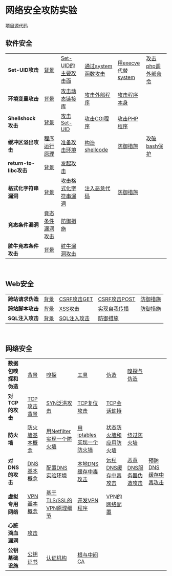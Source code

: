 # 网络安全攻防实验

 [项目源代码](https://github.com/cc3213252/note-seed-labs)

## 软件安全

<table border="0">
    <tr>
        <td><strong>Set-UID攻击</strong></td>
        <td><a href="setuid/background">背景</a></td>
        <td><a href="setuid/attack-setuid">Set-UID的主要攻击面</a></td>
        <td><a href="setuid/attack-system">通过system函数攻击</a></td>
        <td><a href="setuid/use-execve">用execve代替system</a></td>
        <td><a href="setuid/attack-php">攻击php调外部命令</a></td>
    </tr>
    <tr>
        <td><strong>环境变量攻击</strong></td>
        <td><a href="env/background">背景</a></td>
        <td><a href="env/attack-lib">攻击动态链接库</a></td>
        <td><a href="env/attack-outprogram">攻击外部程序</a></td>
        <td><a href="env/attack-program">攻击程序本身</a></td>
    </tr>
    <tr>
        <td><strong>Shellshock攻击</strong></td>
        <td><a href="shellshock/background">背景</a></td>
        <td><a href="shellshock/attack-setuid">攻击Set-UID</a></td>
        <td><a href="shellshock/attack-cgi">攻击CGI程序</a></td>
        <td><a href="shellshock/attack-php">攻击PHP程序</a></td>
    </tr>
    <tr>
        <td><strong>缓冲区溢出攻击</strong></td>
        <td><a href="overflow/program">程序运行原理</a></td>
        <td><a href="overflow/env-perpare">准备攻击环境</a></td>
        <td><a href="overflow/shellcode">构造shellcode</a></td>
        <td><a href="overflow/defense">防御措施</a></td>
        <td><a href="overflow/attack-bashguard">攻破bash保护</a></td>
    </tr>
    <tr>
        <td><strong>return-to-libc攻击</strong></td>
        <td><a href="returntolibc/background">背景</a></td>
        <td><a href="returntolibc/attack">发起攻击</a></td>
    </tr>
    <tr>
        <td><strong>格式化字符串漏洞</strong></td>
        <td><a href="formatvul/background">背景</a></td>
        <td><a href="formatvul/attack">攻击格式化字符串漏洞</a></td>
        <td><a href="formatvul/malware">注入恶意代码</a></td>
        <td><a href="formatvul/defense">防御措施</a></td>
    </tr>
    <tr>
        <td><strong>竟态条件漏洞</strong></td>
        <td><a href="racecondition/attack">竟态条件漏洞攻击</a></td>
        <td><a href="racecondition/defense">防御措施</a></td>
    </tr>
    <tr>
        <td><strong>脏牛竟态条件攻击</strong></td>
        <td><a href="dirtycow/background">背景</a></td>
        <td><a href="dirtycow/attack">脏牛漏洞攻击</a></td>
    </tr>
</table>

</br>

## Web安全

<table border="0">
    <tr>
        <td><strong>跨站请求伪造</strong></td>
        <td><a href="csrf/background">背景</a></td>
        <td><a href="csrf/attack-get">CSRF攻击GET</a></td>
        <td><a href="csrf/attack-post">CSRF攻击POST</a></td>
        <td><a href="csrf/defense">防御措施</a></td>
    </tr>
    <tr>
        <td><strong>跨站脚本攻击</strong></td>
        <td><a href="xss/background">背景</a></td>
        <td><a href="xss/attack">XSS攻击</a></td>
        <td><a href="xss/self-spread">实现自我传播</a></td>
        <td><a href="xss/defense">防御措施</a></td>
    </tr>
    <tr>
        <td><strong>SQL注入攻击</strong></td>
        <td><a href="sqlinjection/background">背景</a></td>
        <td><a href="sqlinjection/attack">SQL注入攻击</a></td>
        <td><a href="sqlinjection/defense">防御措施</a></td>
    </tr>
</table>

</br>

## 网络安全

<table border="0">
    <tr>
        <td><strong>数据包嗅探和伪造</strong></td>
        <td><a href="packetsniff/background">背景</a></td>
        <td><a href="packetsniff/packet-sniffing">嗅探</a></td>
        <td><a href="packetsniff/tools">工具</a></td>
        <td><a href="packetsniff/packet-spoofing">伪造</a></td>
        <td><a href="packetsniff/sniff-spoof">嗅探与伪造</a></td>
    </tr>
    <tr>
        <td><strong>对TCP的攻击</strong></td>
        <td><a href="tcp/background">TCP攻击背景</a></td>
        <td><a href="tcp/syn-attack">SYN泛洪攻击</a></td>
        <td><a href="tcp/rst-attack">TCP复位攻击</a></td>
        <td><a href="tcp/session-attack">TCP会话劫持</a></td>
    </tr>
    <tr>
        <td><strong>防火墙</strong></td>
        <td><a href="firewall/background">防火墙基本概念</a></td>
        <td><a href="firewall/netfilter">用Netfilter实现一个防火墙</a></td>
        <td><a href="firewall/iptables">用iptables实现一个防火墙</a></td>
        <td><a href="firewall/stateful">状态防火墙和应用防火墙</a></td>
        <td><a href="firewall/evading">绕过防火墙</a></td>
    </tr>
    <tr>
        <td><strong>对DNS的攻击</strong></td>
        <td><a href="dns/background">DNS基本概念</a></td>
        <td><a href="dns/conf-env">配置DNS实验环境</a></td>
        <td><a href="dns/attack-local">本地DNS缓存中毒攻击</a></td>
        <td><a href="dns/attack-remote">远程DNS缓存中毒攻击</a></td>
        <td><a href="dns/evil-reply">恶意DNS服务器伪造攻击</a></td>
        <td><a href="dns/defense">预防DNS缓存中毒攻击</a></td>
    </tr>
    <tr>
        <td><strong>虚拟专用网络</strong></td>
        <td><a href="vpn/background">VPN基本概念</a></td>
        <td><a href="vpn/vpn-detail">基于TLS/SSL的VPN原理细节</a></td>
        <td><a href="vpn/develop-vpn">开发VPN程序</a></td>
        <td><a href="vpn/network-setting">VPN的网络配置</a></td>
    </tr>
    <tr>
        <td><strong>心脏滴血漏洞</strong></td>
        <td><a href="heartbleed/attack">攻击</a></td>
    </tr>
    <tr>
        <td><strong>公钥基础设施</strong></td>
        <td><a href="pki/public-key">公钥证书</a></td>
        <td><a href="pki/ca">认证机构</a></td>
        <td><a href="pki/root-middle-ca">根与中间CA</a></td>
    </tr>
</table>


